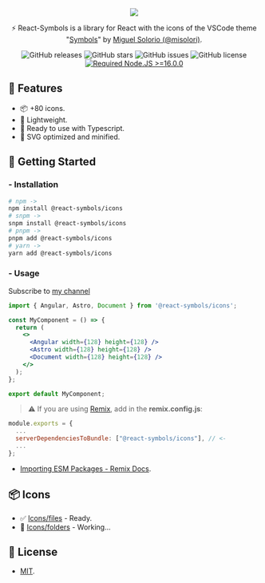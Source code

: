 <div align="center">
<a href="https://react-symbols.vercel.app/">
<img src="https://i.ibb.co/FVtQNWq/react-symbols-readme-banner.png">
</a>

<p>⚡ React-Symbols is a library for React with the icons of the VSCode theme "<a href="https://github.com/misolori/vscode-symbols" target="_blank">Symbols</a>" by <a href="https://github.com/misolori" target="_blank">Miguel Solorio (@misolori)</a>.</p>

![GitHub releases](https://img.shields.io/github/release/pheralb/react-symbols)
![GitHub stars](https://img.shields.io/github/stars/pheralb/react-symbols)
![GitHub issues](https://img.shields.io/github/issues/pheralb/react-symbols)
![GitHub license](https://img.shields.io/github/license/pheralb/react-symbols)
[![Required Node.JS >=16.0.0](https://img.shields.io/static/v1?label=node&message=%20%3E=16.0.0&logo=node.js&color=3f893e)](https://nodejs.org/about/releases)

</div>

## 🎉 Features

- 📦 +80 icons.
- 🍃 Lightweight.
- 💙 Ready to use with Typescript.
- 🧡 SVG optimized and minified.

## 🚀 Getting Started

### - Installation

```bash
# npm ->
npm install @react-symbols/icons
# snpm ->
snpm install @react-symbols/icons
# pnpm ->
pnpm add @react-symbols/icons
# yarn ->
yarn add @react-symbols/icons
```

### - Usage

Subscribe to [my channel](https://twitch.tv/desarrolloutil)

```jsx
import { Angular, Astro, Document } from '@react-symbols/icons';

const MyComponent = () => {
  return (
    <>
      <Angular width={128} height={128} />
      <Astro width={128} height={128} />
      <Document width={128} height={128} />
    </>
  );
};

export default MyComponent;
```

> ⚠️ If you are using [Remix](https://remix.run/), add in the **remix.config.js**:

```js
module.exports = {
  ...
  serverDependenciesToBundle: ["@react-symbols/icons"], // <-
  ...
};
```

- [Importing ESM Packages - Remix Docs](https://remix.run/docs/en/v1/pages/gotchas#importing-esm-packages).

## 📦 Icons

- ✅ [Icons/files](https://github.com/miguelsolorio/vscode-symbols/tree/main/src/icons/files) - Ready.
- 🧩 [Icons/folders](https://github.com/miguelsolorio/vscode-symbols/tree/main/src/icons/folders) - Working...

## 🔑 License

- [MIT](https://github.com/pheralb/react-symbols/blob/main/LICENSE).

